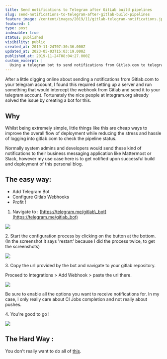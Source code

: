 ```yaml
---
title: Send notifications to Telegram after GitLab build pipelines
slug: send-notifications-to-telegram-after-gitlab-build-pipelines
feature_image: /content/images/2019/11/gitlab-telegram-notifications.jpg
featured: 1
type: post
indexable: true
status: published
visibility: public
created_at: 2019-11-24T07:30:36.000Z
updated_at: 2023-05-03T15:03:19.000Z
published_at: 2019-11-24T08:04:27.000Z
custom_excerpt: |
  Using a telegram bot to send notifications from Gitlab.com to telegram
---
```


After a little digging online about sending a notifications from Gitlab.com to your telegram account, I found this required setting up a server and run something that would intercept the webhook from Gitlab and send it to your telegram account. Fortunately the nice people at integram.org already solved the issue by creating a bot for this.

## Why

Whilst being extremely simple, little things like this are cheap ways to improve the overall flow of deployment while reducing the stress and hassle of logging into gitlab.com to check the pipeline status.

Normally system admins and developers would send these kind of notifications to their business messaging application like Mattermost or Slack, however my use case here is to get notified upon successful build and deployment of this personal blog.

## The easy way:

*   Add Telegram Bot
*   Configure Gitlab Webhooks
*   Profit !

1.  Navigate to : [https://telegram.me/gitlab\_bot](https://telegram.me/gitlab_bot)

![](/content/images/2019/11/Screenshot-2019-11-24-at-11.46.56.jpg)

2\. Start the configuration process by clicking on the button at the bottom. (In the screenshot it says 'restart' because I did the process twice, to get the screenshots)

![](/content/images/2019/11/Screenshot-2019-11-24-at-11.48.02.jpg)

3\. Copy the url provided by the bot and navigate to your gitlab repository.

Proceed to Integrations > Add Webhook > paste the url there.

![](/content/images/2019/11/Screenshot-2019-11-24-at-11.48.54.jpg)

Be sure to enable all the options you want to receive notifications for. In my case, I only really care about CI Jobs completion and not really about pushes.

4\. You're good to go !

![](/content/images/2019/11/Screenshot-2019-11-24-at-11.49.37.jpg)

## The Hard Way :

You don't really want to do all of [this](https://core.telegram.org/bots/webhooks).